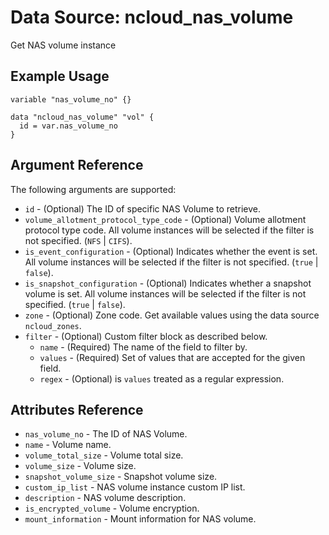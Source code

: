 # Data Source: ncloud_nas_volume

Get NAS volume instance

## Example Usage

```hcl
variable "nas_volume_no" {}

data "ncloud_nas_volume" "vol" {
  id = var.nas_volume_no
}
```

## Argument Reference

The following arguments are supported:

* `id` - (Optional) The ID of specific NAS Volume to retrieve.
* `volume_allotment_protocol_type_code` - (Optional) Volume allotment protocol type code. All volume instances will be selected if the filter is not specified. (`NFS` | `CIFS`).
* `is_event_configuration` - (Optional) Indicates whether the event is set. All volume instances will be selected if the filter is not specified. (`true` | `false`).
* `is_snapshot_configuration` - (Optional) Indicates whether a snapshot volume is set. All volume instances will be selected if the filter is not specified. (`true` | `false`).
* `zone` - (Optional) Zone code. Get available values using the data source `ncloud_zones`.
* `filter` - (Optional) Custom filter block as described below.
  * `name` - (Required) The name of the field to filter by.
  * `values` - (Required) Set of values that are accepted for the given field.
  * `regex` - (Optional) is `values` treated as a regular expression.
  
## Attributes Reference

* `nas_volume_no` - The ID of NAS Volume.
* `name` - Volume name.
* `volume_total_size` - Volume total size.
* `volume_size` - Volume size.
* `snapshot_volume_size` - Snapshot volume size.
* `custom_ip_list` - NAS volume instance custom IP list.
* `description` - NAS volume description.
* `is_encrypted_volume` - Volume encryption. 
* `mount_information` - Mount information for NAS volume.